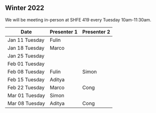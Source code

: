 ## Winter 2022
We will be meeting in-person at SHFE 419 every Tuesday 10am-11:30am.

| Date           | Presenter 1     | Presenter 2 |
|----------------|-----------------|-------------|
| Jan 11 Tuesday | Fulin           |       |
| Jan 18 Tuesday | Marco           |       |
| Jan 25 Tuesday |            |        |
| Feb 01 Tuesday |           |     |
| Feb 08 Tuesday | Fulin            | Simon      |
| Feb 15 Tuesday | Aditya           |        |
| Feb 22 Tuesday | Marco           |  Cong      |
| Mar 01 Tuesday | Simon           |    |
| Mar 08 Tuesday | Aditya          |  Cong  |

